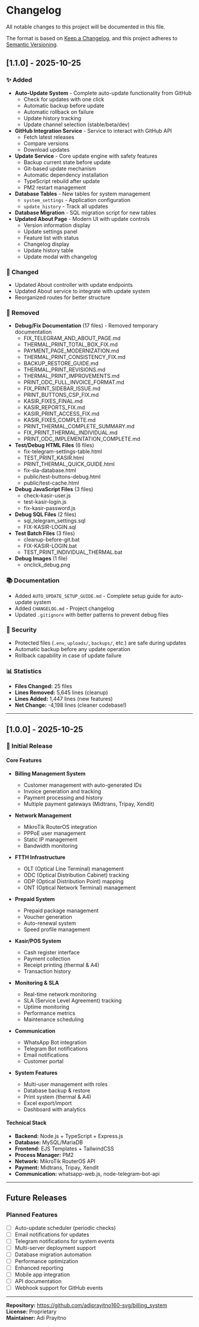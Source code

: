 # Changelog

All notable changes to this project will be documented in this file.

The format is based on [Keep a Changelog](https://keepachangelog.com/en/1.0.0/),
and this project adheres to [Semantic Versioning](https://semver.org/spec/v2.0.0.html).

## [1.1.0] - 2025-10-25

### ✨ Added
- **Auto-Update System** - Complete auto-update functionality from GitHub
  - Check for updates with one click
  - Automatic backup before update
  - Automatic rollback on failure
  - Update history tracking
  - Update channel selection (stable/beta/dev)
- **GitHub Integration Service** - Service to interact with GitHub API
  - Fetch latest releases
  - Compare versions
  - Download updates
- **Update Service** - Core update engine with safety features
  - Backup current state before update
  - Git-based update mechanism
  - Automatic dependency installation
  - TypeScript rebuild after update
  - PM2 restart management
- **Database Tables** - New tables for system management
  - `system_settings` - Application configuration
  - `update_history` - Track all updates
- **Database Migration** - SQL migration script for new tables
- **Updated About Page** - Modern UI with update controls
  - Version information display
  - Update settings panel
  - Feature list with status
  - Changelog display
  - Update history table
  - Update modal with changelog

### 🔧 Changed
- Updated About controller with update endpoints
- Updated About service to integrate with update system
- Reorganized routes for better structure

### 🧹 Removed
- **Debug/Fix Documentation** (17 files) - Removed temporary documentation
  - FIX_TELEGRAM_AND_ABOUT_PAGE.md
  - THERMAL_PRINT_TOTAL_BOX_FIX.md
  - PAYMENT_PAGE_MODERNIZATION.md
  - THERMAL_PRINT_CONSISTENCY_FIX.md
  - BACKUP_RESTORE_GUIDE.md
  - THERMAL_PRINT_REVISIONS.md
  - THERMAL_PRINT_IMPROVEMENTS.md
  - PRINT_ODC_FULL_INVOICE_FORMAT.md
  - FIX_PRINT_SIDEBAR_ISSUE.md
  - PRINT_BUTTONS_CSP_FIX.md
  - KASIR_FIXES_FINAL.md
  - KASIR_REPORTS_FIX.md
  - KASIR_PRINT_ACCESS_FIX.md
  - KASIR_FIXES_COMPLETE.md
  - PRINT_THERMAL_COMPLETE_SUMMARY.md
  - FIX_PRINT_THERMAL_INDIVIDUAL.md
  - PRINT_ODC_IMPLEMENTATION_COMPLETE.md
- **Test/Debug HTML Files** (6 files)
  - fix-telegram-settings-table.html
  - TEST_PRINT_KASIR.html
  - PRINT_THERMAL_QUICK_GUIDE.html
  - fix-sla-database.html
  - public/test-buttons-debug.html
  - public/test-cache.html
- **Debug JavaScript Files** (3 files)
  - check-kasir-user.js
  - test-kasir-login.js
  - fix-kasir-password.js
- **Debug SQL Files** (2 files)
  - sql_telegram_settings.sql
  - FIX-KASIR-LOGIN.sql
- **Test Batch Files** (3 files)
  - cleanup-before-git.bat
  - FIX-KASIR-LOGIN.bat
  - TEST_PRINT_INDIVIDUAL_THERMAL.bat
- **Debug Images** (1 file)
  - onclick_debug.png

### 📚 Documentation
- Added `AUTO_UPDATE_SETUP_GUIDE.md` - Complete setup guide for auto-update system
- Added `CHANGELOG.md` - Project changelog
- Updated `.gitignore` with better patterns to prevent debug files

### 🔐 Security
- Protected files (`.env`, `uploads/`, `backups/`, etc.) are safe during updates
- Automatic backup before any update operation
- Rollback capability in case of update failure

### 📊 Statistics
- **Files Changed:** 25 files
- **Lines Removed:** 5,645 lines (cleanup)
- **Lines Added:** 1,447 lines (new features)
- **Net Change:** -4,198 lines (cleaner codebase!)

---

## [1.0.0] - 2025-10-25

### 🎉 Initial Release

#### Core Features
- **Billing Management System**
  - Customer management with auto-generated IDs
  - Invoice generation and tracking
  - Payment processing and history
  - Multiple payment gateways (Midtrans, Tripay, Xendit)
  
- **Network Management**
  - MikroTik RouterOS integration
  - PPPoE user management
  - Static IP management
  - Bandwidth monitoring
  
- **FTTH Infrastructure**
  - OLT (Optical Line Terminal) management
  - ODC (Optical Distribution Cabinet) tracking
  - ODP (Optical Distribution Point) mapping
  - ONT (Optical Network Terminal) management
  
- **Prepaid System**
  - Prepaid package management
  - Voucher generation
  - Auto-renewal system
  - Speed profile management
  
- **Kasir/POS System**
  - Cash register interface
  - Payment collection
  - Receipt printing (thermal & A4)
  - Transaction history
  
- **Monitoring & SLA**
  - Real-time network monitoring
  - SLA (Service Level Agreement) tracking
  - Uptime monitoring
  - Performance metrics
  - Maintenance scheduling
  
- **Communication**
  - WhatsApp Bot integration
  - Telegram Bot notifications
  - Email notifications
  - Customer portal
  
- **System Features**
  - Multi-user management with roles
  - Database backup & restore
  - Print system (thermal & A4)
  - Excel export/import
  - Dashboard with analytics
  
#### Technical Stack
- **Backend:** Node.js + TypeScript + Express.js
- **Database:** MySQL/MariaDB
- **Frontend:** EJS Templates + TailwindCSS
- **Process Manager:** PM2
- **Network:** MikroTik RouterOS API
- **Payment:** Midtrans, Tripay, Xendit
- **Communication:** whatsapp-web.js, node-telegram-bot-api

---

## Future Releases

### Planned Features
- [ ] Auto-update scheduler (periodic checks)
- [ ] Email notifications for updates
- [ ] Telegram notifications for system events
- [ ] Multi-server deployment support
- [ ] Database migration automation
- [ ] Performance optimization
- [ ] Enhanced reporting
- [ ] Mobile app integration
- [ ] API documentation
- [ ] Webhook support for GitHub events

---

**Repository:** https://github.com/adiprayitno160-svg/billing_system  
**License:** Proprietary  
**Maintainer:** Adi Prayitno

